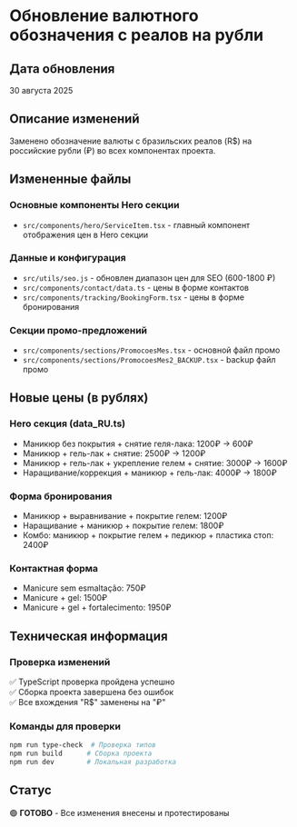 # Обновление валютного обозначения с реалов на рубли

## Дата обновления
30 августа 2025

## Описание изменений
Заменено обозначение валюты с бразильских реалов (R$) на российские рубли (₽) во всех компонентах проекта.

## Измененные файлы

### Основные компоненты Hero секции
- `src/components/hero/ServiceItem.tsx` - главный компонент отображения цен в Hero секции

### Данные и конфигурация  
- `src/utils/seo.js` - обновлен диапазон цен для SEO (600-1800 ₽)
- `src/components/contact/data.ts` - цены в форме контактов
- `src/components/tracking/BookingForm.tsx` - цены в форме бронирования

### Секции промо-предложений
- `src/components/sections/PromocoesMes.tsx` - основной файл промо
- `src/components/sections/PromocoesMes2_BACKUP.tsx` - backup файл промо

## Новые цены (в рублях)

### Hero секция (data_RU.ts)
- Маникюр без покрытия + снятие геля-лака: 1200₽ → 600₽
- Маникюр + гель-лак + снятие: 2500₽ → 1200₽  
- Маникюр + гель-лак + укрепление гелем + снятие: 3000₽ → 1600₽
- Наращивание/коррекция + маникюр + гель-лак: 4000₽ → 1800₽

### Форма бронирования
- Маникюр + выравнивание + покрытие гелем: 1200₽
- Наращивание + маникюр + покрытие гелем: 1800₽
- Комбо: маникюр + покрытие гелем + педикюр + пластика стоп: 2400₽

### Контактная форма
- Manicure sem esmaltação: 750₽
- Manicure + gel: 1500₽  
- Manicure + gel + fortalecimento: 1950₽

## Техническая информация

### Проверка изменений
✅ TypeScript проверка пройдена успешно  
✅ Сборка проекта завершена без ошибок  
✅ Все вхождения "R$" заменены на "₽"  

### Команды для проверки
```bash
npm run type-check  # Проверка типов
npm run build      # Сборка проекта  
npm run dev        # Локальная разработка
```

## Статус
🟢 **ГОТОВО** - Все изменения внесены и протестированы
